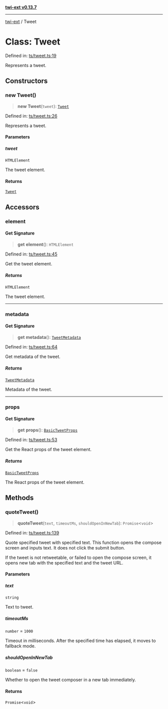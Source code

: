 [**twi-ext v0.13.7**](../README.md)

***

[twi-ext](../README.md) / Tweet

# Class: Tweet

Defined in: [ts/tweet.ts:19](https://github.com/Robot-Inventor/twi-ext/blob/63b474ab27265f4d9a10975689884c45853cd758/src/ts/tweet.ts#L19)

Represents a tweet.

## Constructors

### new Tweet()

> **new Tweet**(`tweet`): [`Tweet`](Tweet.md)

Defined in: [ts/tweet.ts:26](https://github.com/Robot-Inventor/twi-ext/blob/63b474ab27265f4d9a10975689884c45853cd758/src/ts/tweet.ts#L26)

Represents a tweet.

#### Parameters

##### tweet

`HTMLElement`

The tweet element.

#### Returns

[`Tweet`](Tweet.md)

## Accessors

### element

#### Get Signature

> **get** **element**(): `HTMLElement`

Defined in: [ts/tweet.ts:45](https://github.com/Robot-Inventor/twi-ext/blob/63b474ab27265f4d9a10975689884c45853cd758/src/ts/tweet.ts#L45)

Get the tweet element.

##### Returns

`HTMLElement`

The tweet element.

***

### metadata

#### Get Signature

> **get** **metadata**(): [`TweetMetadata`](../interfaces/TweetMetadata.md)

Defined in: [ts/tweet.ts:64](https://github.com/Robot-Inventor/twi-ext/blob/63b474ab27265f4d9a10975689884c45853cd758/src/ts/tweet.ts#L64)

Get metadata of the tweet.

##### Returns

[`TweetMetadata`](../interfaces/TweetMetadata.md)

Metadata of the tweet.

***

### props

#### Get Signature

> **get** **props**(): [`BasicTweetProps`](../interfaces/BasicTweetProps.md)

Defined in: [ts/tweet.ts:53](https://github.com/Robot-Inventor/twi-ext/blob/63b474ab27265f4d9a10975689884c45853cd758/src/ts/tweet.ts#L53)

Get the React props of the tweet element.

##### Returns

[`BasicTweetProps`](../interfaces/BasicTweetProps.md)

The React props of the tweet element.

## Methods

### quoteTweet()

> **quoteTweet**(`text`, `timeoutMs`, `shouldOpenInNewTab`): `Promise`\<`void`\>

Defined in: [ts/tweet.ts:139](https://github.com/Robot-Inventor/twi-ext/blob/63b474ab27265f4d9a10975689884c45853cd758/src/ts/tweet.ts#L139)

Quote specified tweet with specified text.
This function opens the compose screen and inputs text.
It does not click the submit button.

If the tweet is not retweetable, or failed to open the compose screen,
it opens new tab with the specified text and the tweet URL.

#### Parameters

##### text

`string`

Text to tweet.

##### timeoutMs

`number` = `1000`

Timeout in milliseconds. After the specified time has elapsed, it moves to fallback mode.

##### shouldOpenInNewTab

`boolean` = `false`

Whether to open the tweet composer in a new tab immediately.

#### Returns

`Promise`\<`void`\>
